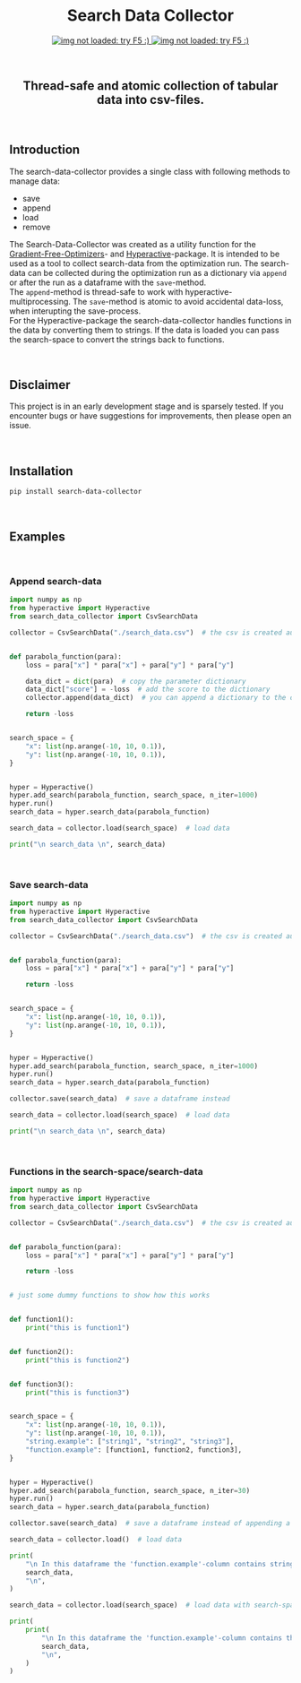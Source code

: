 <H1 align="center">
    Search Data Collector
</H1>


<p align="center">
  <a href="https://github.com/SimonBlanke/search-data-collector/actions">
    <img src="https://github.com/SimonBlanke/search-data-collector/actions/workflows/tests.yml/badge.svg?branch=main" alt="img not loaded: try F5 :)">
  </a>
  <a href="https://app.codecov.io/gh/SimonBlanke/search-data-collector">
    <img src="https://img.shields.io/codecov/c/github/SimonBlanke/search-data-collector/main&logo=codecov" alt="img not loaded: try F5 :)">
  </a>
</p>


<br>

<H2 align="center">
    Thread-safe and atomic collection of tabular data into csv-files.
</H2>

<br>

## Introduction

The search-data-collector provides a single class with following methods to manage data:
 - save
 - append
 - load
 - remove

The Search-Data-Collector was created as a utility function for the [Gradient-Free-Optimizers](https://github.com/SimonBlanke/Gradient-Free-Optimizers)- and [Hyperactive](https://github.com/SimonBlanke/Hyperactive)-package. It is intended to be used as a tool to collect search-data from the optimization run. The search-data can be collected during the optimization run as a dictionary via `append` or after the run as a dataframe with the `save`-method. <br>
The `append`-method is thread-safe to work with hyperactive-multiprocessing. The `save`-method is atomic to avoid accidental data-loss, when interupting the save-process. <br>
For the Hyperactive-package the search-data-collector handles functions in the data by converting them to strings. If the data is loaded you can pass the search-space to convert the strings back to functions. 



<br>

## Disclaimer

This project is in an early development stage and is sparsely tested. If you encounter bugs or have suggestions for improvements, then please open an issue.


<br>

## Installation

```console
pip install search-data-collector 
```


<br>

## Examples


<br>

### Append search-data

```python
import numpy as np
from hyperactive import Hyperactive
from search_data_collector import CsvSearchData

collector = CsvSearchData("./search_data.csv")  # the csv is created automatically


def parabola_function(para):
    loss = para["x"] * para["x"] + para["y"] * para["y"]

    data_dict = dict(para)  # copy the parameter dictionary
    data_dict["score"] = -loss  # add the score to the dictionary
    collector.append(data_dict)  # you can append a dictionary to the csv

    return -loss


search_space = {
    "x": list(np.arange(-10, 10, 0.1)),
    "y": list(np.arange(-10, 10, 0.1)),
}


hyper = Hyperactive()
hyper.add_search(parabola_function, search_space, n_iter=1000)
hyper.run()
search_data = hyper.search_data(parabola_function)

search_data = collector.load(search_space)  # load data

print("\n search_data \n", search_data)
```


<br>

### Save search-data

```python
import numpy as np
from hyperactive import Hyperactive
from search_data_collector import CsvSearchData

collector = CsvSearchData("./search_data.csv")  # the csv is created automatically


def parabola_function(para):
    loss = para["x"] * para["x"] + para["y"] * para["y"]

    return -loss


search_space = {
    "x": list(np.arange(-10, 10, 0.1)),
    "y": list(np.arange(-10, 10, 0.1)),
}


hyper = Hyperactive()
hyper.add_search(parabola_function, search_space, n_iter=1000)
hyper.run()
search_data = hyper.search_data(parabola_function)

collector.save(search_data)  # save a dataframe instead

search_data = collector.load(search_space)  # load data

print("\n search_data \n", search_data)
```



<br>

### Functions in the search-space/search-data

```python
import numpy as np
from hyperactive import Hyperactive
from search_data_collector import CsvSearchData

collector = CsvSearchData("./search_data.csv")  # the csv is created automatically


def parabola_function(para):
    loss = para["x"] * para["x"] + para["y"] * para["y"]

    return -loss


# just some dummy functions to show how this works


def function1():
    print("this is function1")


def function2():
    print("this is function2")


def function3():
    print("this is function3")


search_space = {
    "x": list(np.arange(-10, 10, 0.1)),
    "y": list(np.arange(-10, 10, 0.1)),
    "string.example": ["string1", "string2", "string3"],
    "function.example": [function1, function2, function3],
}


hyper = Hyperactive()
hyper.add_search(parabola_function, search_space, n_iter=30)
hyper.run()
search_data = hyper.search_data(parabola_function)

collector.save(search_data)  # save a dataframe instead of appending a dictionary

search_data = collector.load()  # load data

print(
    "\n In this dataframe the 'function.example'-column contains strings, which are the '__name__' of the functions. \n search_data \n ",
    search_data,
    "\n",
)

search_data = collector.load(search_space)  # load data with search-space

print(
    print(
        "\n In this dataframe the 'function.example'-column contains the functions again. \n search_data \n ",
        search_data,
        "\n",
    )
)
```
